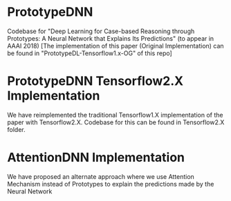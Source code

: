 # PrototypeDNN
Codebase for "Deep Learning for Case-based Reasoning through Prototypes: A Neural Network
that Explains Its Predictions" (to appear in AAAI 2018)
[The implementation of this paper (Original Implementation) can be found in "PrototypeDL-Tensorflow1.x-OG" of this repo]

# PrototypeDNN Tensorflow2.X Implementation
We have reimplemented the traditional Tensorflow1.X implementation of the paper with Tensorflow2.X. Codebase for this can be found in Tensorflow2.X folder.

# AttentionDNN Implementation
We have proposed an alternate approach where we use Attention Mechanism instead of Prototypes to explain the predictions made by the Neural Network
